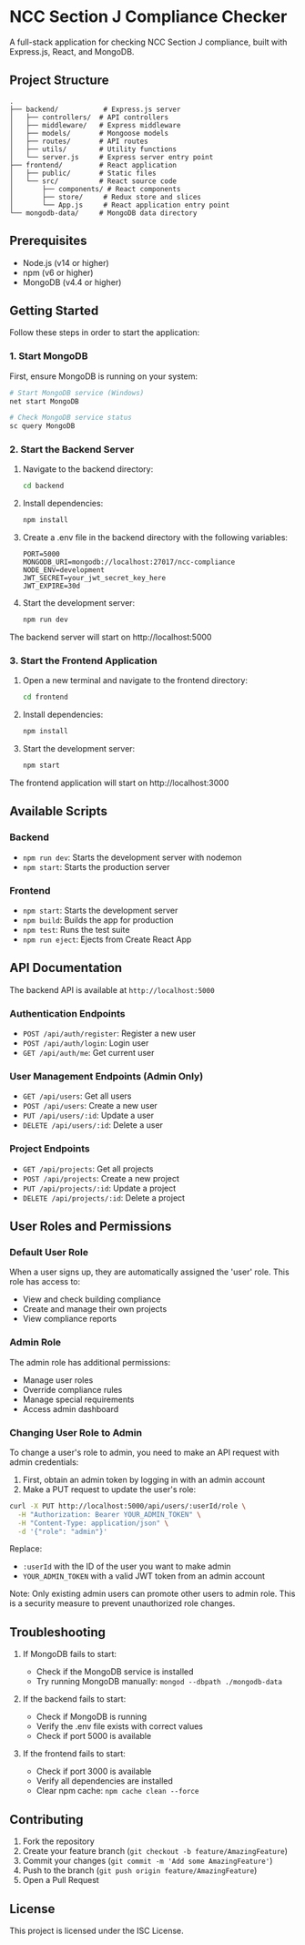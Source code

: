 # NCC Section J Compliance Checker

A full-stack application for checking NCC Section J compliance, built with Express.js, React, and MongoDB.

## Project Structure

```
.
├── backend/           # Express.js server
│   ├── controllers/  # API controllers
│   ├── middleware/   # Express middleware
│   ├── models/       # Mongoose models
│   ├── routes/       # API routes
│   ├── utils/        # Utility functions
│   └── server.js     # Express server entry point
├── frontend/         # React application
│   ├── public/       # Static files
│   └── src/          # React source code
│       ├── components/ # React components
│       ├── store/     # Redux store and slices
│       └── App.js     # React application entry point
└── mongodb-data/     # MongoDB data directory
```

## Prerequisites

- Node.js (v14 or higher)
- npm (v6 or higher)
- MongoDB (v4.4 or higher)

## Getting Started

Follow these steps in order to start the application:

### 1. Start MongoDB

First, ensure MongoDB is running on your system:

```bash
# Start MongoDB service (Windows)
net start MongoDB

# Check MongoDB service status
sc query MongoDB
```

### 2. Start the Backend Server

1. Navigate to the backend directory:
   ```bash
   cd backend
   ```

2. Install dependencies:
   ```bash
   npm install
   ```

3. Create a .env file in the backend directory with the following variables:
   ```
   PORT=5000
   MONGODB_URI=mongodb://localhost:27017/ncc-compliance
   NODE_ENV=development
   JWT_SECRET=your_jwt_secret_key_here
   JWT_EXPIRE=30d
   ```

4. Start the development server:
   ```bash
   npm run dev
   ```

The backend server will start on http://localhost:5000

### 3. Start the Frontend Application

1. Open a new terminal and navigate to the frontend directory:
   ```bash
   cd frontend
   ```

2. Install dependencies:
   ```bash
   npm install
   ```

3. Start the development server:
   ```bash
   npm start
   ```

The frontend application will start on http://localhost:3000

## Available Scripts

### Backend
- `npm run dev`: Starts the development server with nodemon
- `npm start`: Starts the production server

### Frontend
- `npm start`: Starts the development server
- `npm build`: Builds the app for production
- `npm test`: Runs the test suite
- `npm run eject`: Ejects from Create React App

## API Documentation

The backend API is available at `http://localhost:5000`

### Authentication Endpoints
- `POST /api/auth/register`: Register a new user
- `POST /api/auth/login`: Login user
- `GET /api/auth/me`: Get current user

### User Management Endpoints (Admin Only)
- `GET /api/users`: Get all users
- `POST /api/users`: Create a new user
- `PUT /api/users/:id`: Update a user
- `DELETE /api/users/:id`: Delete a user

### Project Endpoints
- `GET /api/projects`: Get all projects
- `POST /api/projects`: Create a new project
- `PUT /api/projects/:id`: Update a project
- `DELETE /api/projects/:id`: Delete a project

## User Roles and Permissions

### Default User Role
When a user signs up, they are automatically assigned the 'user' role. This role has access to:
- View and check building compliance
- Create and manage their own projects
- View compliance reports

### Admin Role
The admin role has additional permissions:
- Manage user roles
- Override compliance rules
- Manage special requirements
- Access admin dashboard

### Changing User Role to Admin
To change a user's role to admin, you need to make an API request with admin credentials:

1. First, obtain an admin token by logging in with an admin account
2. Make a PUT request to update the user's role:

```bash
curl -X PUT http://localhost:5000/api/users/:userId/role \
  -H "Authorization: Bearer YOUR_ADMIN_TOKEN" \
  -H "Content-Type: application/json" \
  -d '{"role": "admin"}'
```

Replace:
- `:userId` with the ID of the user you want to make admin
- `YOUR_ADMIN_TOKEN` with a valid JWT token from an admin account

Note: Only existing admin users can promote other users to admin role. This is a security measure to prevent unauthorized role changes.

## Troubleshooting

1. If MongoDB fails to start:
   - Check if the MongoDB service is installed
   - Try running MongoDB manually: `mongod --dbpath ./mongodb-data`

2. If the backend fails to start:
   - Check if MongoDB is running
   - Verify the .env file exists with correct values
   - Check if port 5000 is available

3. If the frontend fails to start:
   - Check if port 3000 is available
   - Verify all dependencies are installed
   - Clear npm cache: `npm cache clean --force`

## Contributing

1. Fork the repository
2. Create your feature branch (`git checkout -b feature/AmazingFeature`)
3. Commit your changes (`git commit -m 'Add some AmazingFeature'`)
4. Push to the branch (`git push origin feature/AmazingFeature`)
5. Open a Pull Request

## License

This project is licensed under the ISC License.